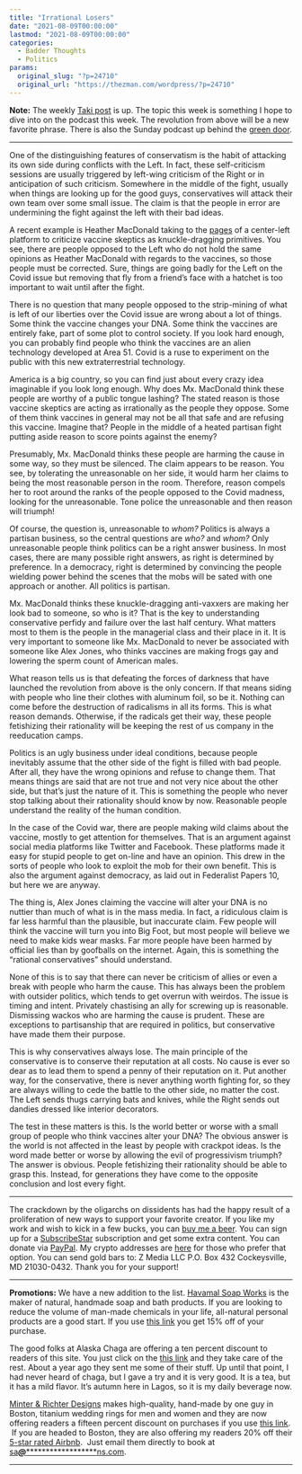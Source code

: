 ```yaml
---
title: "Irrational Losers"
date: "2021-08-09T00:00:00"
lastmod: "2021-08-09T00:00:00"
categories:
  - Badder Thoughts
  - Politics
params:
  original_slug: "?p=24710"
  original_url: "https://thezman.com/wordpress/?p=24710"
---
```


**Note:** The weekly
<a href="https://www.takimag.com/article/a-revolting-system/"
rel="noopener" target="_blank">Taki post</a> is up. The topic this week
is something I hope to dive into on the podcast this week. The
revolution from above will be a new favorite phrase. There is also the
Sunday podcast up behind the
<a href="https://www.subscribestar.com/the-z-blog" rel="noopener"
target="_blank">green door</a>.

------------------------------------------------------------------------

One of the distinguishing features of conservatism is the habit of
attacking its own side during conflicts with the Left. In fact, these
self-criticism sessions are usually triggered by left-wing criticism of
the Right or in anticipation of such criticism. Somewhere in the middle
of the fight, usually when things are looking up for the good guys,
conservatives will attack their own team over some small issue. The
claim is that the people in error are undermining the fight against the
left with their bad ideas.

A recent example is Heather MacDonald taking to the
[pages](https://spectatorworld.com/topic/covid-hysteria-contagious-among-conservatives/)
of a center-left platform to criticize vaccine skeptics as
knuckle-dragging primitives. You see, there are people opposed to the
Left who do not hold the same opinions as Heather MacDonald with regards
to the vaccines, so those people must be corrected. Sure, things are
going badly for the Left on the Covid issue but removing that fly from a
friend’s face with a hatchet is too important to wait until after the
fight.

There is no question that many people opposed to the strip-mining of
what is left of our liberties over the Covid issue are wrong about a lot
of things. Some think the vaccine changes your DNA. Some think the
vaccines are entirely fake, part of some plot to control society. If you
look hard enough, you can probably find people who think the vaccines
are an alien technology developed at Area 51. Covid is a ruse to
experiment on the public with this new extraterrestrial technology.

America is a big country, so you can find just about every crazy idea
imaginable if you look long enough. Why does Mx. MacDonald think these
people are worthy of a public tongue lashing? The stated reason is those
vaccine skeptics are acting as irrationally as the people they oppose.
Some of them think vaccines in general may not be all that safe and are
refusing this vaccine. Imagine that? People in the middle of a heated
partisan fight putting aside reason to score points against the enemy?

Presumably, Mx. MacDonald thinks these people are harming the cause in
some way, so they must be silenced. The claim appears to be reason. You
see, by tolerating the unreasonable on her side, it would harm her
claims to being the most reasonable person in the room. Therefore,
reason compels her to root around the ranks of the people opposed to the
Covid madness, looking for the unreasonable. Tone police the
unreasonable and then reason will triumph!

Of course, the question is, unreasonable to *whom?* Politics is always a
partisan business, so the central questions are *who?* and *whom?* Only
unreasonable people think politics can be a right answer business. In
most cases, there are many possible right answers, as right is
determined by preference. In a democracy, right is determined by
convincing the people wielding power behind the scenes that the mobs
will be sated with one approach or another. All politics is partisan.

Mx. MacDonald thinks these knuckle-dragging anti-vaxxers are making her
look bad to someone, so who is it? That is the key to understanding
conservative perfidy and failure over the last half century. What
matters most to them is the people in the managerial class and their
place in it. It is very important to someone like Mx. MacDonald to never
be associated with someone like Alex Jones, who thinks vaccines are
making frogs gay and lowering the sperm count of American males.

What reason tells us is that defeating the forces of darkness that have
launched the revolution from above is the only concern. If that means
siding with people who line their clothes with aluminum foil, so be it.
Nothing can come before the destruction of radicalisms in all its forms.
This is what reason demands. Otherwise, if the radicals get their way,
these people fetishizing their rationality will be keeping the rest of
us company in the reeducation camps.

Politics is an ugly business under ideal conditions, because people
inevitably assume that the other side of the fight is filled with bad
people. After all, they have the wrong opinions and refuse to change
them. That means things are said that are not true and not very nice
about the other side, but that’s just the nature of it. This is
something the people who never stop talking about their rationality
should know by now. Reasonable people understand the reality of the
human condition.

In the case of the Covid war, there are people making wild claims about
the vaccine, mostly to get attention for themselves. That is an argument
against social media platforms like Twitter and Facebook. These
platforms made it easy for stupid people to get on-line and have an
opinion. This drew in the sorts of people who look to exploit the mob
for their own benefit. This is also the argument against democracy, as
laid out in Federalist Papers 10, but here we are anyway.

The thing is, Alex Jones claiming the vaccine will alter your DNA is no
nuttier than much of what is in the mass media. In fact, a ridiculous
claim is far less harmful than the plausible, but inaccurate claim. Few
people will think the vaccine will turn you into Big Foot, but most
people will believe we need to make kids wear masks. Far more people
have been harmed by official lies than by goofballs on the internet.
Again, this is something the “rational conservatives” should understand.

None of this is to say that there can never be criticism of allies or
even a break with people who harm the cause. This has always been the
problem with outsider politics, which tends to get overrun with weirdos.
The issue is timing and intent. Privately chastising an ally for
screwing up is reasonable. Dismissing wackos who are harming the cause
is prudent. These are exceptions to partisanship that are required in
politics, but conservative have made them their purpose.

This is why conservatives always lose. The main principle of the
conservative is to conserve their reputation at all costs. No cause is
ever so dear as to lead them to spend a penny of their reputation on it.
Put another way, for the conservative, there is never anything worth
fighting for, so they are always willing to cede the battle to the other
side, no matter the cost. The Left sends thugs carrying bats and knives,
while the Right sends out dandies dressed like interior decorators.

The test in these matters is this. Is the world better or worse with a
small group of people who think vaccines alter your DNA? The obvious
answer is the world is not affected in the least by people with crackpot
ideas. Is the word made better or worse by allowing the evil of
progressivism triumph? The answer is obvious. People fetishizing their
rationality should be able to grasp this. Instead, for generations they
have come to the opposite conclusion and lost every fight.

------------------------------------------------------------------------

The crackdown by the oligarchs on dissidents has had the happy result of
a proliferation of new ways to support your favorite creator. If you
like my work and wish to kick in a few bucks, you can
<a href="https://www.buymeacoffee.com/mujolulu" rel="noopener"
target="_blank">buy me a beer</a>. You can sign up for a
<a href="https://www.subscribestar.com/the-z-blog" rel="noopener"
target="_blank">SubscribeStar</a> subscription and get some extra
content. You can donate via <a
href="https://www.paypal.com/donate/?cmd=_s-xclick&amp;hosted_button_id=UDAS2Q8JYA6CN&amp;source=url"
rel="noopener" target="_blank">PayPal</a>. My crypto addresses are
<a href="https://thezman.com/wordpress/?page_id=22713" rel="noopener"
target="_blank">here</a> for those who prefer that option. You can send
gold bars to: Z Media LLC P.O. Box 432 Cockeysville, MD 21030-0432.
Thank you for your support!

------------------------------------------------------------------------

**Promotions:** We have a new addition to the list.
<a href="https://havamalsoapworks.com/" rel="noopener"
target="_blank">Havamal Soap Works</a> is the maker of natural, handmade
soap and bath products. If you are looking to reduce the volume of
man-made chemicals in your life, all-natural personal products are a
good start. If you use
<a href="https://havamalsoapworks.com/discount/ZMAN" rel="noopener"
target="_blank">this link</a> you get 15% off of your purchase.

The good folks at Alaska Chaga are offering a ten percent discount to
readers of this site. You just click on the
<a href="https://alaskachaga.us/discount/ZMAN" rel="noopener noreferrer"
target="_blank">this link</a> and they take care of the rest. About a
year ago they sent me some of their stuff. Up until that point, I had
never heard of chaga, but I gave a try and it is very good. It is a tea,
but it has a mild flavor. It’s autumn here in Lagos, so it is my daily
beverage now.

<a href="https://www.minterandrichterdesigns.com/"
rel="noreferrer nofollow noopener" target="_blank">Minter &amp; Richter
Designs</a> makes high-quality, hand-made by one guy in Boston, titanium
wedding rings for men and women and they are now offering readers a
fifteen percent discount on purchases if you use
<a href="https://www.minterandrichterdesigns.com/discount/ZMAN"
rel="noreferrer nofollow noopener" target="_blank">this link</a>. 
 <span class="highlight"><span class="colour"><span class="font"><span class="size">If
you are headed to Boston, they are also offering my readers 20% off
their <a
href="https://www.airbnb.com/users/7988017/listings?user_id=7988017&amp;s=3"
rel="noopener noreferrer" target="_blank">5-star rated Airbnb</a>.  Just
email them directly to book at
<a href="mailto:sa***@*********************ns.com"
data-original-string="XO8ai5NniJZLF7xd7/tc6Q==cb7ROOwBb3xWP5l3AxtE90AmJH+9ATumLJDUZ3TZkHo3N6J67QnPvKUDi3i+uA29j1b"><span
class="apbct-email-encoder"
data-original-string="ZgkseWgTKQ9/jnw13Egm3g==cb7op7DKnEpgGkVsDr382xtrsSDxtraQr7JmOoaQ7BDiwwEp04Axse6y0CCRRcu+aOW"
title="This contact has been encoded by Anti-Spam by CleanTalk. Click to decode. To finish the decoding make sure that JavaScript is enabled in your browser.">sa<span
class="apbct-blur">***</span>@<span
class="apbct-blur">*********************</span>ns.com</span></a>.</span></span></span></span>

------------------------------------------------------------------------
